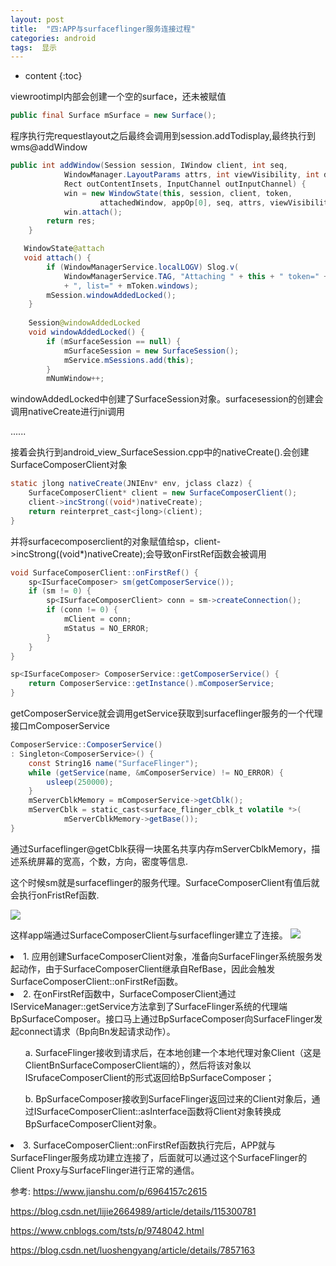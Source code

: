 ```yaml
---
layout: post
title:  "四:APP与surfaceflinger服务连接过程"
categories: android
tags:  显示
---
```


* content
{:toc}

viewrootimpl内部会创建一个空的surface，还未被赋值
```java
public final Surface mSurface = new Surface();
```
程序执行完requestlayout之后最终会调用到session.addTodisplay,最终执行到wms@addWindow
```java
public int addWindow(Session session, IWindow client, int seq,
            WindowManager.LayoutParams attrs, int viewVisibility, int displayId,
            Rect outContentInsets, InputChannel outInputChannel) {
            win = new WindowState(this, session, client, token,
                    attachedWindow, appOp[0], seq, attrs, viewVisibility, displayContent);
            win.attach();
        return res;
    }

   WindowState@attach 
   void attach() {
        if (WindowManagerService.localLOGV) Slog.v(
            WindowManagerService.TAG, "Attaching " + this + " token=" + mToken
            + ", list=" + mToken.windows);
        mSession.windowAddedLocked();
    } 
    
    Session@windowAddedLocked
    void windowAddedLocked() {
        if (mSurfaceSession == null) {
            mSurfaceSession = new SurfaceSession();
            mService.mSessions.add(this);
        }
        mNumWindow++;
```
windowAddedLocked中创建了SurfaceSession对象。surfacesession的创建会调用nativeCreate进行jni调用

......

接着会执行到android_view_SurfaceSession.cpp中的nativeCreate().会创建SurfaceComposerClient对象
```java
static jlong nativeCreate(JNIEnv* env, jclass clazz) {
    SurfaceComposerClient* client = new SurfaceComposerClient();
    client->incStrong((void*)nativeCreate);
    return reinterpret_cast<jlong>(client);
}
```
并将surfacecomposerclient的对象赋值给sp<SurfaceComposerClient>，client->incStrong((void*)nativeCreate);会导致onFirstRef函数会被调用
```java
void SurfaceComposerClient::onFirstRef() {
    sp<ISurfaceComposer> sm(getComposerService());
    if (sm != 0) {
        sp<ISurfaceComposerClient> conn = sm->createConnection();
        if (conn != 0) {
            mClient = conn;
            mStatus = NO_ERROR;
        }
    }
}

sp<ISurfaceComposer> ComposerService::getComposerService() {
    return ComposerService::getInstance().mComposerService;
}
```
getComposerService就会调用getService获取到surfaceflinger服务的一个代理接口mComposerService
```java
ComposerService::ComposerService()
: Singleton<ComposerService>() {
    const String16 name("SurfaceFlinger");
    while (getService(name, &mComposerService) != NO_ERROR) {
        usleep(250000);
    }
    mServerCblkMemory = mComposerService->getCblk();
    mServerCblk = static_cast<surface_flinger_cblk_t volatile *>(
            mServerCblkMemory->getBase());
}
```
通过Surfaceflinger@getCblk获得一块匿名共享内存mServerCblkMemory，描述系统屏幕的宽高，个数，方向，密度等信息.

这个时候sm就是surfaceflinger的服务代理。SurfaceComposerClient有值后就会执行onFristRef函数.

![](https://s2.loli.net/2024/08/15/jbyuokKalAYFrXx.png)

这样app端通过SurfaceComposerClient与surfaceflinger建立了连接。
![](https://s2.loli.net/2024/08/15/zgq9PIHufZYwsSU.png)

<li>1. 应用创建SurfaceComposerClient对象，准备向SurfaceFlinger系统服务发起动作，由于SurfaceComposerClient继承自RefBase，因此会触发SurfaceComposerClient::onFirstRef函数。</li>
<li>2. 在onFirstRef函数中，SurfaceComposerClient通过IServiceManager::getService方法拿到了SurfaceFlinger系统的代理端BpSurfaceComposer。接口马上通过BpSurfaceComposer向SurfaceFlinger发起connect请求（Bp向Bn发起请求动作）。</li>
<ol>a. SurfaceFlinger接收到请求后，在本地创建一个本地代理对象Client（这是ClientBnSurfaceComposerClient端的），然后将该对象以ISrufaceComposerClient的形式返回给BpSurfaceComposer；</ol>
<ol>b. BpSurfaceComposer接收到SurfaceFlinger返回过来的Client对象后，通过ISurfaceComposerClient::asInterface函数将Client对象转换成BpSurfaceComposerClient对象。</ol>
<li>3. SurfaceComposerClient::onFirstRef函数执行完后，APP就与SurfaceFlinger服务成功建立连接了，后面就可以通过这个SurfaceFlinger的Client Proxy与SurfaceFlinger进行正常的通信。</li>


参考:
<https://www.jianshu.com/p/6964157c2615>

<https://blog.csdn.net/lijie2664989/article/details/115300781>

<https://www.cnblogs.com/tsts/p/9748042.html>

<https://blog.csdn.net/luoshengyang/article/details/7857163>
